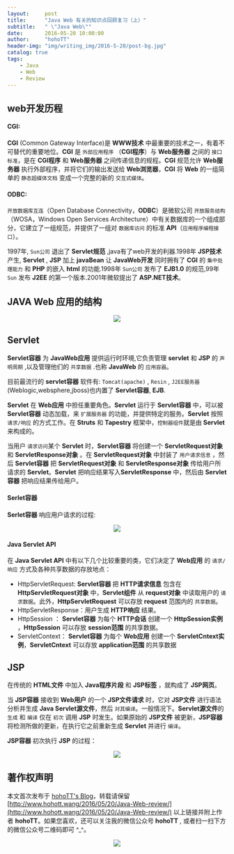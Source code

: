 ```yaml
---
layout:     post
title:      "Java Web 有关的知识点回顾复习（上）"
subtitle:   " \"Java Web\""
date:       2016-05-20 10:00:00
author:     "hohoTT"
header-img: "img/writing_img/2016-5-20/post-bg.jpg"
catalog: true
tags:
    - Java
    - Web
    - Review
---
```


## web开发历程

#### CGI:

**CGI** (Common Gateway Interface)是 **WWW技术** 中最重要的技术之一，有着不可替代的重要地位。**CGI** 是 `外部应用程序` （**CGI程序**）与 **Web服务器** 之间的 `接口标准`，是在 **CGI程序** 和 **Web服务器** 之间传递信息的规程。**CGI** 规范允许 **Web服务器** 执行外部程序，并将它们的输出发送给 **Web浏览器**，**CGI** 将 **Web** 的一组简单的 `静态超媒体文档` 变成一个完整的新的 `交互式媒体`。

#### ODBC:

`开放数据库互连`（Open Database Connectivity，**ODBC**）是微软公司 `开放服务结构`（WOSA，Windows Open Services Architecture）中有关数据库的一个组成部分，它建立了一组规范，并提供了一组对 `数据库访问` 的标准 **API**（`应用程序编程接口`）。

1997年, `Sun公司` 退出了 **Servlet规范** ,java有了web开发的利器.1998年 **JSP技术** 产生, **Servlet** , **JSP** 加上 **javaBean** 让 **JavaWeb开发** 同时拥有了 **CGI** 的 `集中处理能力` 和 **PHP** 的嵌入 **html** 的功能.1998年 `Sun公司` 发布了 **EJB1.0** 的规范,99年 `Sun` 发布 **J2EE** 的第一个版本.2001年微软提出了 **ASP.NET技术**。

## JAVA Web 应用的结构

<div align="center"><img src="http://www.hohott.wang/img/writing_img/2016-5-20/img1.png"/></div>

## Servlet

**Servlet容器** 为 **JavaWeb应用** 提供运行时环境,它负责管理 **servlet** 和 **JSP** 的 `声明周期` ,以及管理他们的 `共享数据` .也称 **JavaWeb** 的 `应用容器`。

目前最流行的 **servlet容器** 软件有: `Tomcat(apache)` , `Resin` , `J2EE服务器` (Weblogic,websphere,jboss)也内置了 **Servlet容器**, **EJB**.

**Servlet** 在 **Web应用** 中担任重要角色。**Servlet** 运行于 **Servlet容器** 中，可以被 **Servlet容器** 动态加载，来 `扩展服务器` 的功能，并提供特定的服务。**Servlet** 按照 `请求/响应` 的方式工作。在 **Struts** 和 **Tapestry** 框架中，`控制器组件`就是由 **Servlet** 来构成的。

当用户 `请求访问`某个 **Servlet** 时，**Servlet容器** 将创建一个 **ServletRequest对象** 和 **ServletResponse对象** 。在 **ServletRequest对象** 中封装了 `用户请求信息` ，然后 **Servlet容器** 把 **ServletRequest对象** 和 **ServletResponse对象** 传给用户所请求的 **Servlet**。**Servlet** 把响应结果写入**ServletResponse** 中，然后由 **Servlet容器** 把响应结果传给用户。

#### Serlet容器
**Serlet容器** 响应用户请求的过程: 
 
<div align="center"><img src="http://www.hohott.wang/img/writing_img/2016-5-20/img2.png"/></div>

#### Java Servlet API
在 **Java Servlet API** 中有以下几个比较重要的类，它们决定了 **Web应用** 的 `请求/响应` 方式及各种共享数据的存放地点：
 
 - HttpServletRequest: **Servlet容器** 把 **HTTP请求信息** 包含在 **HttpServletRequest对象** 中，**Servlet组件** 从 **request对象** 中读取用户的 `请求数据`。此外，**HttpServletRequest** 可以存放 **request** 范围内的 `共享数据`。 
 - HttpServletResponse：用户生成 **HTTP响应** 结果。
 - HttpSession ： **Servlet容器** 为每个 **HTTP会话** 创建一个 **HttpSession实例** ，**HttpSession** 可以存放 **session范围** 的共享数据。
 - ServletContext：
**Servlet容器** 为每个 **Web应用** 创建一个 **ServletCntext实例**，**ServletCntext** 可以存放 **application范围** 的共享数据

## JSP

在传统的 **HTML文件** 中加入 **Java程序片段** 和 **JSP标签** ，就构成了 **JSP网页**。

当 **JSP容器** 接收到 **Web用户** 的一个 **JSP文件请求** 时，它对 **JSP文件** 进行语法分析并生成 **Java Servlet源文件**，然后 `对其编译`。一般情况下。**Servlet源文件**的 `生成` 和 `编译` 仅在 `初次` 调用 **JSP** 时发生。如果原始的 **JSP文件** 被更新，**JSP容器** 将检测所做的更新，在执行它之前重新生成 **Servlet** 并进行 `编译`。

**JSP容器** 初次执行 **JSP** 的过程：

<div align="center"><img src="http://www.hohott.wang/img/writing_img/2016-5-20/img3.png"/></div>

## 著作权声明
本文首次发布于 [hohoTT's Blog](http://www.hohott.wang/)，转载请保留 [http://www.hohott.wang/2016/05/20/Java-Web-review/](http://www.hohott.wang/2016/05/20/Java-Web-review/) 以上链接并附上作者 **hohoTT**。如果您喜欢，还可以关注我的微信公众号 **hohoTT** , 或者扫一扫下方的微信公众号二维码即可 ^_^。
<div align="center"><img src="http://www.hohott.wang/img/WeiXinImg.jpg"/></div>
